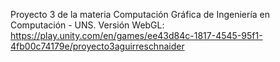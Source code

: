 Proyecto 3 de la materia Computación Gráfica de Ingeniería en Computación - UNS.
Versión WebGL: https://play.unity.com/en/games/ee43d84c-1817-4545-95f1-4fb00c74179e/proyecto3aguirreschnaider

